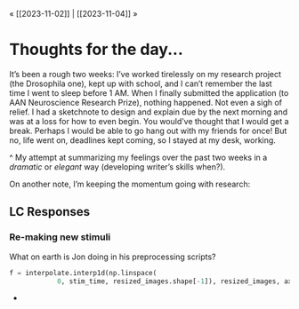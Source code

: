 « [[2023-11-02]] | [[2023-11-04]] » 
# Thoughts for the day...
It’s been a rough two weeks: I’ve worked tirelessly on my research project (the Drosophila one), kept up with school, and I can’t remember the last time I went to sleep before 1 AM. When I finally submitted the application (to AAN Neuroscience Research Prize), nothing happened. Not even a sigh of relief. I had a sketchnote to design and explain due by the next morning and was at a loss for how to even begin. You would’ve thought that I would get a break. Perhaps I would be able to go hang out with my friends for once! But no, life went on, deadlines kept coming, so I stayed at my desk, working.

^ My attempt at summarizing my feelings over the past two weeks in a *dramatic* or *elegant* way (developing writer’s skills when?).

On another note, I’m keeping the momentum going with research:

## LC Responses
### Re-making new stimuli
What on earth is Jon doing in his preprocessing scripts?

```python
f = interpolate.interp1d(np.linspace(
            0, stim_time, resized_images.shape[-1]), resized_images, axis=-1, fill_value='extrapolate')
```
- 
